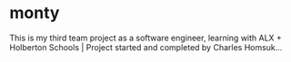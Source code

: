 # monty
This is my third team project as a software engineer, learning with ALX + Holberton Schools | Project started and completed by Charles Homsuk...
